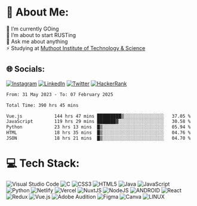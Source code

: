 # 💫 About Me:
🔭 I’m currently GOing<br>🌱 I’m about to start RUSTing<br>💬 Ask me about anything<br>⚡ Studying at [Muthoot Institute of Technology & Science](https://mgmits.ac.in/)



## 🌐 Socials:
[![Instagram](https://img.shields.io/badge/Instagram-E4405F?style=for-the-badge&logo=instagram&logoColor=white)](https://instagram.com/_l.uc.1f3r_._) 
[![LinkedIn](https://img.shields.io/badge/LinkedIn-0077B5?style=for-the-badge&logo=linkedin&logoColor=white)](https://linkedin.com/in/rovan-thomas-john-634726238) 
[![Twitter](https://img.shields.io/badge/Twitter-1DA1F2?style=for-the-badge&logo=twitter&logoColor=white)](https://twitter.com/_rovn__) 
[![HackerRank](https://img.shields.io/badge/-Hackerrank-2EC866?style=for-the-badge&logo=HackerRank&logoColor=white)](https://www.hackerrank.com/rovn_)

<!--START_SECTION:waka-->

```txt
From: 31 May 2023 - To: 07 February 2025

Total Time: 390 hrs 45 mins

Vue.js            144 hrs 47 mins █████████▒░░░░░░░░░░░░░░░   37.05 %
JavaScript        119 hrs 29 mins ███████▓░░░░░░░░░░░░░░░░░   30.58 %
Python            23 hrs 13 mins  █▒░░░░░░░░░░░░░░░░░░░░░░░   05.94 %
HTML              18 hrs 35 mins  █▒░░░░░░░░░░░░░░░░░░░░░░░   04.76 %
JSON              18 hrs 21 mins  █▒░░░░░░░░░░░░░░░░░░░░░░░   04.70 %
```

<!--END_SECTION:waka-->


# 💻 Tech Stack:
![Visual Studio Code](https://img.shields.io/badge/Visual%20Studio%20Code-0078d7.svg?style=for-the-badge&logo=visual-studio-code&logoColor=white) ![C](https://img.shields.io/badge/c-%2300599C.svg?style=for-the-badge&logo=c&logoColor=white) ![CSS3](https://img.shields.io/badge/css3-%231572B6.svg?style=for-the-badge&logo=css3&logoColor=white) ![HTML5](https://img.shields.io/badge/html5-%23E34F26.svg?style=for-the-badge&logo=html5&logoColor=white) ![Java](https://img.shields.io/badge/java-%23ED8B00.svg?style=for-the-badge&logo=java&logoColor=white) ![JavaScript](https://img.shields.io/badge/javascript-%23323330.svg?style=for-the-badge&logo=javascript&logoColor=%23F7DF1E) ![Python](https://img.shields.io/badge/python-3670A0?style=for-the-badge&logo=python&logoColor=ffdd54) ![Netlify](https://img.shields.io/badge/netlify-%23000000.svg?style=for-the-badge&logo=netlify&logoColor=#00C7B7) ![Vercel](https://img.shields.io/badge/vercel-%23000000.svg?style=for-the-badge&logo=vercel&logoColor=white) ![NuxtJS](https://img.shields.io/badge/Nuxt-black?style=for-the-badge&logo=nuxt.js&logoColor=white) ![NodeJS](https://img.shields.io/badge/node.js-6DA55F?style=for-the-badge&logo=node.js&logoColor=white) ![ANDROID](https://img.shields.io/badge/android-%2320232a.svg?style=for-the-badge&logo=android&logoColor=%a4c639) ![React](https://img.shields.io/badge/react-%2320232a.svg?style=for-the-badge&logo=react&logoColor=%2361DAFB) ![Redux](https://img.shields.io/badge/redux-%23593d88.svg?style=for-the-badge&logo=redux&logoColor=white) ![Vue.js](https://img.shields.io/badge/vuejs-%2335495e.svg?style=for-the-badge&logo=vuedotjs&logoColor=%234FC08D) ![Adobe Audition](https://img.shields.io/badge/Adobe%20Audition-9999FF.svg?style=for-the-badge&logo=Adobe%20Audition&logoColor=white) 	![Figma](https://img.shields.io/badge/figma-%23F24E1E.svg?style=for-the-badge&logo=figma&logoColor=white) ![Canva](https://img.shields.io/badge/Canva-%2300C4CC.svg?style=for-the-badge&logo=Canva&logoColor=white) ![LINUX](https://img.shields.io/badge/Linux-FCC624?style=for-the-badge&logo=linux&logoColor=black)

